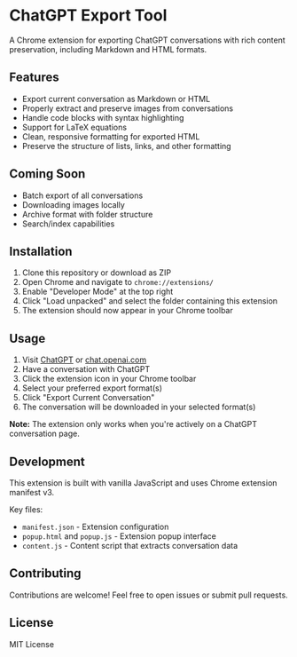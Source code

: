# ChatGPT Export Tool

A Chrome extension for exporting ChatGPT conversations with rich content preservation, including Markdown and HTML formats.

## Features

- Export current conversation as Markdown or HTML
- Properly extract and preserve images from conversations
- Handle code blocks with syntax highlighting
- Support for LaTeX equations
- Clean, responsive formatting for exported HTML
- Preserve the structure of lists, links, and other formatting

## Coming Soon

- Batch export of all conversations
- Downloading images locally
- Archive format with folder structure
- Search/index capabilities

## Installation

1. Clone this repository or download as ZIP
2. Open Chrome and navigate to `chrome://extensions/`
3. Enable "Developer Mode" at the top right
4. Click "Load unpacked" and select the folder containing this extension
5. The extension should now appear in your Chrome toolbar

## Usage

1. Visit [ChatGPT](https://chatgpt.com) or [chat.openai.com](https://chat.openai.com)
2. Have a conversation with ChatGPT
3. Click the extension icon in your Chrome toolbar
4. Select your preferred export format(s)
5. Click "Export Current Conversation"
6. The conversation will be downloaded in your selected format(s)

**Note:** The extension only works when you're actively on a ChatGPT conversation page.

## Development

This extension is built with vanilla JavaScript and uses Chrome extension manifest v3.

Key files:
- `manifest.json` - Extension configuration
- `popup.html` and `popup.js` - Extension popup interface
- `content.js` - Content script that extracts conversation data

## Contributing

Contributions are welcome! Feel free to open issues or submit pull requests.

## License

MIT License